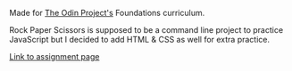 Made for [The Odin Project's](https://www.theodinproject.com) Foundations curriculum.

Rock Paper Scissors is supposed to be a command line project to practice JavaScript but I decided to add HTML & CSS as well for extra practice.

[Link to assignment page](https://www.theodinproject.com/paths/foundations/courses/foundations/lessons/rock-paper-scissors)
